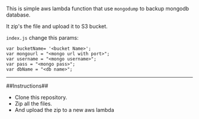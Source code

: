 This is simple aws lambda function that use `mongodump` to backup mongodb database. 

It zip's the file and upload it to S3 bucket.

`index.js` change this params:
```
var bucketName= '<bucket Name>';
var mongourl = "<mongo url with port>";
var username = "<mongo username>";
var pass = "<mongo pass>";
var dbName = "<db name>";
```
_____________________________
##Instructions##


- Clone this repository. 
- Zip all the files.
- And upload the zip to  a new aws lambda

